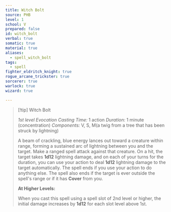 ```yaml
---
title: Witch Bolt
source: PHB
level: 1
school: V
prepared: false
id: witch_bolt
verbal: true
somatic: true
material: true
aliases:
  - spell_witch_bolt
tags:
  - spell
fighter_eldritch_knight: true
rogue_arcane_trickster: true
sorcerer: true
warlock: true
wizard: true

---
```

>[!tip] Witch Bolt
>
> *1st level Evocation*
> *Casting Time:* 1 action
> *Duration:* 1 minute (concentration)
> *Components:* V, S, M(a twig from a tree that has been struck by lightning)
>
>A beam of crackling, blue energy lances out toward a creature within range, forming a sustained arc of lightning between you and the target. Make a ranged spell attack against that creature. On a hit, the target takes **1d12** lightning damage, and on each of your turns for the duration, you can use your action to deal **1d12** lightning damage to the target automatically. The spell ends if you use your action to do anything else. The spell also ends if the target is ever outside the spell's range or if it has **Cover** from you.
>
>**At Higher Levels:**
>
>When you cast this spell using a spell slot of 2nd level or higher, the initial damage increases by **1d12** for each slot level above 1st.
>

